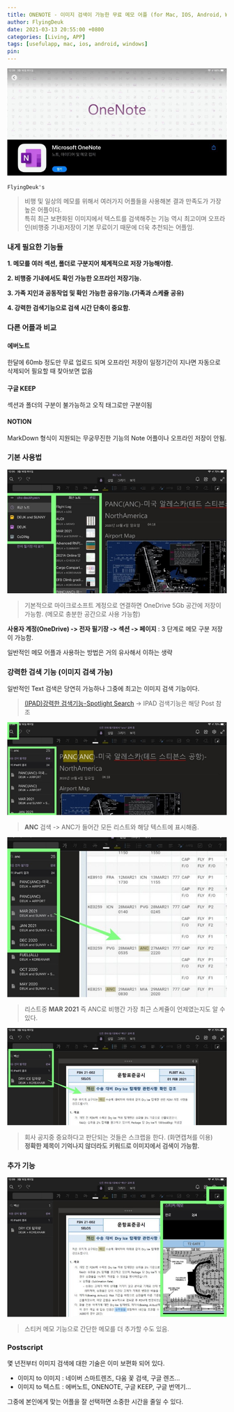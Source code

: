 ```yaml
---
title: ONENOTE - 이미지 검색이 가능한 무료 메모 어플 (for Mac, IOS, Android, Windows)
author: FlyingDeuk
date: 2021-03-13 20:55:00 +0800
categories: [Living, APP]
tags: [usefulapp, mac, ios, android, windows]
pin:
---
```

![onenote](/img/living/onenote/onenote.jpg)

`FlyingDeuk's`
> 비행 및 일상의 메모를 위해서 여러가지 어플들을 사용해본 결과 만족도가 가장 높은 어플이다. <br>
특히 최근 보편화된 이미지에서 텍스트를 검색해주는 기능 역시 최고이며 오프라인(비행중 기내)저장이 기본 무료이기 때문에 더욱 추천되는 어플임.

### 내게 필요한 기능들
**1. 메모를 여러 섹션, 폴더로 구분지어 체계적으로 저장 가능해야함.**

**2. 비행중 기내에서도 확인 가능한 오프라인 저장기능.**

**3. 가족 지인과 공동작업 및 확인 가능한 공유기능.(가족과 스케쥴 공유)**

**4. 강력한 검색기능으로 검색 시간 단축이 중요함.**

### 다른 어플과 비교
#### 에버노트
한달에 60mb 정도만 무료 업로드 되며 오프라인 저장이 일정기간이 지나면 자동으로 삭제되어 필요할 때 찾아보면 없음

#### 구글 KEEP
섹션과 폴더의 구분이 불가능하고 오직 태그로만 구분이됨

#### NOTION
MarkDown 형식이 지원되는 무궁무진한 기능의 Note 어플이나 오프라인 저장이 안됨.

### 기본 사용법
![onenote](/img/living/onenote/onenote1.jpg)
>기본적으로 마이크로소프트 계정으로 연결하면 OneDrive 5Gb 공간에 저장이 가능함. (메모로 충분한 공간으로 사용 가능함)

**사용자 계정(OneDrive) -> 전자 필기장 -> 섹션 -> 페이지** : 3 단계로 메모 구분 저장이 가능함.

일반적인 메모 어플과 사용하는 방법은 거의 유사해서 이하는 생략

### 강력한 검색 기능 (이미지 검색 가능)
일반적인 Text 검색은 당연히 가능하나 그중에 최고는 이미지 검색 기능이다.
> [(IPAD)강력한 검색기능-Spotlight Search](/posts/IpadSpot/) -> IPAD 검색기능은 해당 Post 참조

![onenote](/img/living/onenote/onenote2.jpg)
>**ANC** 검색 -> ANC가 들어간 모든 리스트와 해당 텍스트에 표시해줌.

![onenote](/img/living/onenote/onenote3.jpg)
>리스트중 **MAR 2021** 즉 ANC로 비행간 가장 최근 스케쥴이 언제였는지도 알 수 있다.

![onenote](/img/living/onenote/onenote4.jpg)
>회사 공지중 중요하다고 판단되는 것들은 스크랩을 한다. (화면캡쳐를 이용) <br>
**정확한 제목이 기억나지 않더라도 키워드로 이미지에서 검색이 가능함.**

### 추가 기능

![onenote](/img/living/onenote/onenote5.jpg)
>스티커 메모 기능으로 간단한 메모를 더 추가할 수도 있음.

### Postscript
몇 년전부터 이미지 검색에 대한 기술은 이미 보편화 되어 있다. <br>
- 이미지 to 이미지 : 네이버 스마트렌즈, 다움 꽃 검색, 구글 렌즈...
- 이미지 to 텍스트 : 에버노트, ONENOTE, 구글 KEEP, 구글 번역기...

그중에 본인에게 맞는 어플을 잘 선택하면 소중한 시간을 줄일 수 있다.
